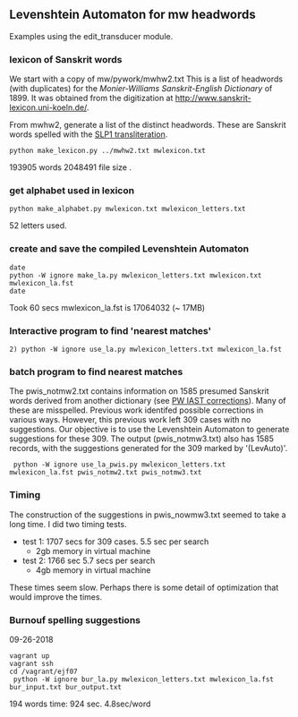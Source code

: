 
## Levenshtein Automaton for mw headwords

Examples using the edit_transducer module.

### lexicon of Sanskrit words
We start with a copy of mw/pywork/mwhw2.txt  This is a list of
headwords (with duplicates) for the *Monier-Williams Sanskrit-English Dictionary* of 1899.  It was obtained from the digitization at
http://www.sanskrit-lexicon.uni-koeln.de/.

From mwhw2, generate a list of the distinct headwords.  These are
Sanskrit words spelled with the [SLP1 transliteration](https://en.wikipedia.org/wiki/SLP1).
```
python make_lexicon.py ../mwhw2.txt mwlexicon.txt
```
193905 words
2048491 file size .

### get alphabet used in lexicon
```
python make_alphabet.py mwlexicon.txt mwlexicon_letters.txt
```
 52 letters used.


### create and save the compiled Levenshtein Automaton
```
date
python -W ignore make_la.py mwlexicon_letters.txt mwlexicon.txt  mwlexicon_la.fst
date
```
Took 60 secs
mwlexicon_la.fst is 17064032 (~ 17MB)

### Interactive program to find 'nearest matches'
```
2) python -W ignore use_la.py mwlexicon_letters.txt mwlexicon_la.fst
```

### batch program to find nearest matches
The pwis_notmw2.txt contains information on 1585 presumed Sanskrit words
derived from another dictionary (see [PW IAST corrections](https://github.com/sanskrit-lexicon/CORRECTIONS/issues/419)).  Many of these are misspelled.  Previous
work identifed possible corrections in various ways.  However, this previous
work left 309 cases with no suggestions.  Our objective is to use the
Levenshtein Automaton to generate suggestions for these 309.
The output (pwis_notmw3.txt) also has 1585 records, with the suggestions
generated for the 309 marked by '(LevAuto)'.

```
 python -W ignore use_la_pwis.py mwlexicon_letters.txt mwlexicon_la.fst pwis_notmw2.txt pwis_notmw3.txt
```

### Timing 
The construction of the suggestions in pwis_nowmw3.txt seemed to take a long
time.  I did two timing tests.

* test 1: 1707 secs for 309 cases. 5.5 sec per search
  * 2gb memory in virtual machine
* test 2: 1766 sec  5.7 secs per search
  * 4gb memory in virtual machine

These times seem slow.   Perhaps there is some detail of optimization
that would improve the times.

### Burnouf spelling suggestions
09-26-2018

```
vagrant up
vagrant ssh
cd /vagrant/ejf07
 python -W ignore bur_la.py mwlexicon_letters.txt mwlexicon_la.fst bur_input.txt bur_output.txt
```

194 words
time: 924 sec. 4.8sec/word

